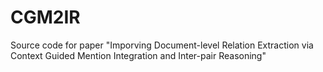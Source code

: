 # CGM2IR
Source code for paper "Imporving Document-level Relation Extraction via Context Guided Mention Integration and Inter-pair Reasoning"
